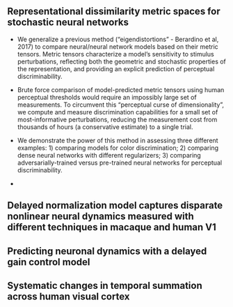
## Representational dissimilarity metric spaces for stochastic neural networks

* We generalize a previous method (“eigendistortions” - Berardino et al, 2017) to compare neural/neural network models based on their metric tensors. Metric tensors characterize a model’s sensitivity to stimulus perturbations, reflecting both the geometric and stochastic properties of the representation, and providing an explicit prediction of perceptual discriminability. 

* Brute force comparison of model-predicted metric tensors using human perceptual thresholds would require an impossibly large set of measurements. To circumvent this “perceptual curse of dimensionality”, we compute and measure discrimination capabilities for a small set of most-informative perturbations, reducing the measurement cost from thousands of hours (a conservative estimate) to a single trial. 

* We demonstrate the power of this method in assessing three different examples: 1) comparing models for color discrimination; 2) comparing dense neural networks with different regularizers; 3) comparing adversarially-trained versus pre-trained neural networks for perceptual discriminability.
* 

## Delayed normalization model captures disparate nonlinear neural dynamics measured with different techniques in macaque and human V1


## Predicting neuronal dynamics with a delayed gain control model


## Systematic changes in temporal summation across human visual cortex

